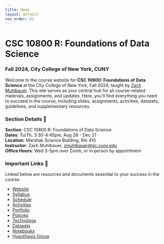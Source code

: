 ```yaml
---
title: Home
layout: default
nav_order: 01
---
```

# CSC 10800 R: Foundations of Data Science

### Fall 2024, City College of New York, CUNY 
Welcome to the course website for **CSC 10800: Foundations of Data Science** at the City College of New York, Fall 2024, taught by [Zach Muhlbauer](https://github.com/zmuhls). This site serves as your central hub for all course-related materials, assignments, and updates. Here, you'll find everything you need to succeed in the course, including slides, assignments, activities, datasets, guidelines, and supplementary resources.

### Section Details 📌
**Section**: CSC 10800 R: Foundations of Data Science<br />**Dates**: Tu/Th, 3:30-4:45pm, Aug 28 - Dec 21<br />
**Location**: Marshak Science Building, Rm 410  <br />
**Instructor**: Zach Muhlbauer, [zmuhlbauer@gc.cuny.edu](mailto:zmuhlbauer@gc.cuny.edu)<br />
**Office Hours**: Wed 3-5pm over Zoom, or in person by appointment

### Important Links 🔗
Linked below are resources and documents essential to your success in the course:

- [Website](https://zmuhls.github.io/CCNY-Data-Science/)
- [Syllabus](https://zmuhls.github.io/CCNY-Data-Science/syllabus/)
- [Schedule](https://zmuhls.github.io/CCNY-Data-Science/schedule/)
- [Activities](https://zmuhls.github.io/CCNY-Data-Science/activities/)
- [Portfolio](https://zmuhls.github.io/CCNY-Data-Science/portfolio/)
- [Policies](https://zmuhls.github.io/CCNY-Data-Science/policies/)
- [Technology](https://zmuhls.github.io/CCNY-Data-Science/technology/)
- [Datasets](https://zmuhls.github.io/CCNY-Data-Science/datasets/)
- [Notebooks](https://zmuhls.github.io/CCNY-Data-Science/notebooks/)
- [Hypothesis Group](https://hypothes.is/groups/yKvGZkjg/csc10800-annotation-group)

